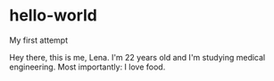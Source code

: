 # hello-world
My first attempt

Hey there,
this is me, Lena. I'm 22 years old and I'm studying medical engineering. Most importantly: I love food.
